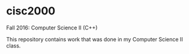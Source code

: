 # cisc2000
Fall 2016: Computer Science II (C++)


This repository contains work that was done in my Computer Science II class.
